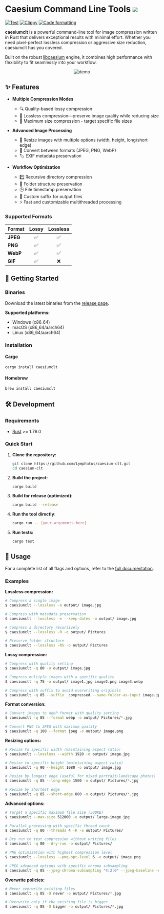 # Caesium Command Line Tools [![](https://img.shields.io/static/v1?label=Sponsor&message=%E2%9D%A4&logo=GitHub&color=%23fe8e86)](https://github.com/sponsors/Lymphatus)

[![Test](https://github.com/Lymphatus/caesium-clt/workflows/Test/badge.svg)](https://github.com/Lymphatus/caesium-clt/actions?query=workflow%3ATest)
[![Clippy](https://github.com/Lymphatus/caesium-clt/actions/workflows/clippy.yml/badge.svg)](https://github.com/Lymphatus/caesium-clt/actions/workflows/clippy.yml)
[![Code formatting](https://github.com/Lymphatus/caesium-clt/actions/workflows/fmt.yml/badge.svg)](https://github.com/Lymphatus/caesium-clt/actions/workflows/fmt.yml)

**caesiumclt** is a powerful command-line tool for image compression written in Rust that delivers exceptional results
with minimal effort. Whether you need pixel-perfect lossless compression or aggressive size reduction, caesiumclt has
you covered.

Built on the robust [libcaesium](https://github.com/Lymphatus/libcaesium) engine, it combines high performance with
flexibility to fit seamlessly into your workflow.

<p align="center">
    <img alt="demo" src="https://github.com/user-attachments/assets/dcf0b52c-6fad-4c7c-8b60-27e40d393264">
</p>

## ✨ Features

- **Multiple Compression Modes**
    - 🔍 Quality-based lossy compression
    - 💎 Lossless compression—preserve image quality while reducing size
    - 📏 Maximum size compression - target specific file sizes

- **Advanced Image Processing**
    - 📐 Resize images with multiple options (width, height, long/short edge)
    - 🔄 Convert between formats (JPEG, PNG, WebP)
    - 🏷️ EXIF metadata preservation

- **Workflow Optimization**
    - *️⃣ Recursive directory compression
    - 📁 Folder structure preservation
    - 🕒 File timestamp preservation
    - 📝 Custom suffix for output files
    - ⚡ Fast and customizable multithreaded processing

### Supported Formats

| Format   | Lossy | Lossless |
|----------|:-----:|:--------:|
| **JPEG** |   ✅   |    ✅     |
| **PNG**  |   ✅   |    ✅     |
| **WebP** |   ✅   |    ✅     |
| **GIF**  |   ✅   |    ❌     |

## 🚀 Getting Started

### Binaries

Download the latest binaries from the [release page](https://github.com/Lymphatus/caesium-clt/releases).

**Supported platforms:**

- Windows (x86_64)
- macOS (x86_64/aarch64)
- Linux (x86_64/aarch64)

### Installation

#### Cargo

```bash
cargo install caesiumclt
```

#### Homebrew

```bash
brew install caesiumclt
```

## 🛠️ Development

### Requirements

* [Rust](https://www.rust-lang.org/tools/install) >= 1.79.0

### Quick Start

1. **Clone the repository:**
   ```bash
   git clone https://github.com/Lymphatus/caesium-clt.git
   cd caesium-clt
   ```

2. **Build the project:**
   ```bash
   cargo build
   ```

3. **Build for release (optimized):**
   ```bash
   cargo build --release
   ```

4. **Run the tool directly:**
   ```bash
   cargo run -- [your-arguments-here]
   ```

5. **Run tests:**
   ```bash
   cargo test
   ```

## 📖 Usage

For a complete list of all flags and options, refer to the [full documentation](docs/USAGE.md).

### Examples

**Lossless compression:**

```bash
# Compress a single image
$ caesiumclt --lossless -o output/ image.jpg

# Compress with metadata preservation
$ caesiumclt --lossless -e --keep-dates -o output/ image.jpg

# Compress a directory recursively
$ caesiumclt --lossless -R -o output/ Pictures

# Preserve folder structure
$ caesiumclt --lossless -RS -o output/ Pictures
```

**Lossy compression:**

```bash
# Compress with quality setting
$ caesiumclt -q 80 -o output/ image.jpg

# Compress multiple images with a specific quality
$ caesiumclt -q 75 -o output/ image1.jpg image2.png image3.webp

# Compress with suffix to avoid overwriting originals
$ caesiumclt -q 85 --suffix _compressed --same-folder-as-input image.jpg
```

**Format conversion:**

```bash
# Convert images to WebP format with quality setting
$ caesiumclt -q 85 --format webp -o output/ Pictures/*.jpg

# Convert PNG to JPEG with maximum quality
$ caesiumclt -q 100 --format jpeg -o output/ image.png
```

**Resizing options:**

```bash
# Resize to specific width (maintaining aspect ratio)
$ caesiumclt --lossless --width 1920 -o output/ image.jpg

# Resize to specific height (maintaining aspect ratio)
$ caesiumclt -q 90 --height 1080 -o output/ image.jpg

# Resize by longest edge (useful for mixed portrait/landscape photos)
$ caesiumclt -q 85 --long-edge 1500 -o output/ Pictures/*.jpg

# Resize by shortest edge
$ caesiumclt -q 85 --short-edge 800 -o output/ Pictures/*.jpg
```

**Advanced options:**

```bash
# Target a specific maximum file size (500KB)
$ caesiumclt --max-size 512000 -o output/ large-image.jpg

# Parallel processing with specific thread count
$ caesiumclt -q 80 --threads 4 -R -o output/ Pictures/

# Dry run to test compression without writing files
$ caesiumclt -q 80 --dry-run -o output/ Pictures/

# PNG optimization with highest compression level
$ caesiumclt --lossless --png-opt-level 6 -o output/ image.png

# JPEG advanced options with specific chroma subsampling
$ caesiumclt -q 85 --jpeg-chroma-subsampling "4:2:0" --jpeg-baseline -o output/ image.jpg
```

**Overwrite policies:**

```bash
# Never overwrite existing files
$ caesiumclt -q 85 -O never -o output/ Pictures/*.jpg

# Overwrite only if the existing file is bigger
$ caesiumclt -q 85 -O bigger -o output/ Pictures/*.jpg
```
